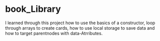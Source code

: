 # book_Library

I learned through this project how to use the basics of a constructor, loop through arrays to create cards, how to use local storage to save data and how to target parentnodes with data-Atrributes.
